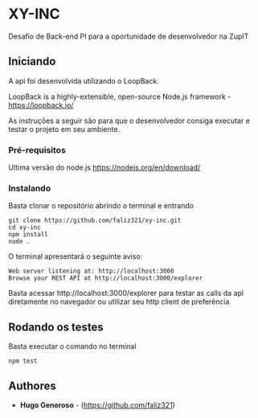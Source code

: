 # XY-INC

Desafio de Back-end PI para a oportunidade de desenvolvedor na ZupIT

## Iniciando
A api foi desenvolvida utilizando o LoopBack.

LoopBack is a highly-extensible, open-source Node.js framework - https://loopback.io/

As instruções a seguir são para que o desenvolvedor consiga executar e testar o projeto em seu ambiente.

### Pré-requisitos

Ultima versão do node.js
https://nodejs.org/en/download/

### Instalando

Basta clonar o repositório abrindo o terminal e entrando
```
git clone https://github.com/faliz321/xy-inc.git
cd xy-inc
npm install
node .
```
O terminal apresentará o seguinte aviso:
```
Web server listening at: http://localhost:3000          
Browse your REST API at http://localhost:3000/explorer  
```
Basta acessar http://localhost:3000/explorer para testar as calls da api diretamente no navegador ou utilizar seu http client de preferência
## Rodando os testes
Basta executar o comando no terminal
```
npm test
```
## Authores

* **Hugo Generoso** - (https://github.com/faliz321)
